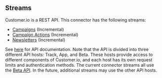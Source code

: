 ## Streams

Customer.io is a REST API. This connector has the following streams:

* [Campaigns](https://customer.io/docs/api/#operation/listCampaigns) \(Incremental\)
* [Campaign Actions](https://customer.io/docs/api/#operation/listCampaignActions) \(Incremental\)
* [Newsletters](https://customer.io/docs/api/#operation/listNewsletters) \(Incremental\)

See [here](https://customer.io/docs/api/) for API documentation. Note that the
API is divided into three different API hosts: Track, App, and Beta. These hosts
provide access to different components of Customer.io, and each host has its own
request limits and authentication methods. The current connector streams all use
the [Beta API](https://customer.io/docs/api/#tag/betaOverview). In the future,
additional streams may use the other API hosts.
